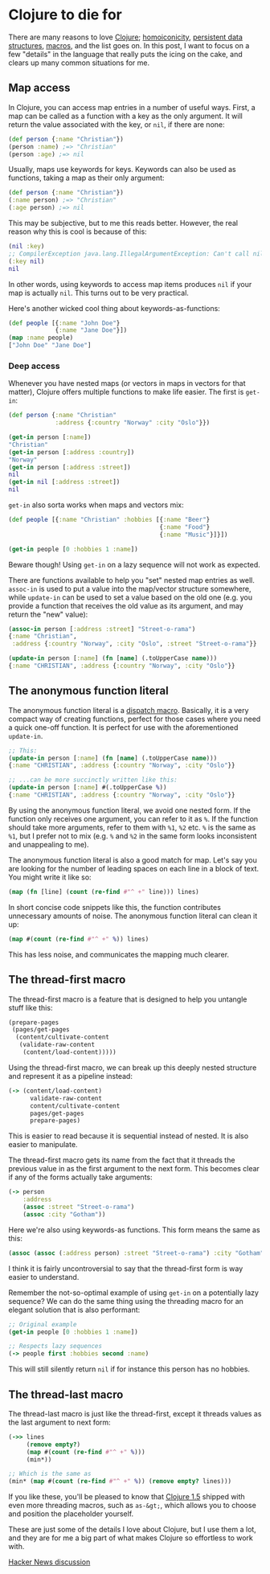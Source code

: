 # Clojure to die for

There are many reasons to love [Clojure](http://clojure.org);
[homoiconicity](http://en.wikipedia.org/wiki/Homoiconicity),
[persistent data structures](http://en.wikipedia.org/wiki/Persistent_data_structure),
[macros](http://clojure.org/macros), and the list goes on. In this post, I want
to focus on a few "details" in the language that really puts the icing on the
cake, and clears up many common situations for me.

## Map access
<a name="maps"></a>

In Clojure, you can access map entries in a number of useful ways. First, a map
can be called as a function with a key as the only argument. It will return the
value associated with the key, or `nil`, if there are none:

```clj
(def person {:name "Christian"})
(person :name) ;=> "Christian"
(person :age) ;=> nil
```

Usually, maps use keywords for keys. Keywords can also be used as functions,
taking a map as their only argument:

```clj
(def person {:name "Christian"})
(:name person) ;=> "Christian"
(:age person) ;=> nil
```

This may be subjective, but to me this reads better. However, the real reason
why this is cool is because of this:

```clj
(nil :key)
;; CompilerException java.lang.IllegalArgumentException: Can't call nil, compiling:(/private/var/folders/56/h3kfyd9n0r16f42bf4swkszm0000gn/T/form-init2716363333658506112.clj:1:1)
(:key nil)
nil
```

In other words, using keywords to access map items produces `nil` if your map is
actually `nil`. This turns out to be very practical.

Here's another wicked cool thing about keywords-as-functions:

```clj
(def people [{:name "John Doe"}
             {:name "Jane Doe"}])
(map :name people)
["John Doe" "Jane Doe"]
```

### Deep access

Whenever you have nested maps (or vectors in maps in vectors for that matter),
Clojure offers multiple functions to make life easier. The first is
`get-in`:

```clj
(def person {:name "Christian"
             :address {:country "Norway" :city "Oslo"}})

(get-in person [:name])
"Christian"
(get-in person [:address :country])
"Norway"
(get-in person [:address :street])
nil
(get-in nil [:address :street])
nil
```

`get-in` also sorta works when maps and vectors mix:

```clj
(def people [{:name "Christian" :hobbies [{:name "Beer"}
                                          {:name "Food"}
                                          {:name "Music"}]}])

(get-in people [0 :hobbies 1 :name])
```

Beware though! Using `get-in` on a lazy sequence will not work as expected.

There are functions available to help you "set" nested map entries as well.
`assoc-in` is used to put a value into the map/vector structure
somewhere, while `update-in` can be used to set a value based on the
old one (e.g. you provide a function that receives the old value as its
argument, and may return the "new" value):

```clj
(assoc-in person [:address :street] "Street-o-rama")
{:name "Christian",
 :address {:country "Norway", :city "Oslo", :street "Street-o-rama"}}

(update-in person [:name] (fn [name] (.toUpperCase name)))
{:name "CHRISTIAN", :address {:country "Norway", :city "Oslo"}}
```

## The anonymous function literal
<a name="anon-fn"></a>

The anonymous function literal is
a [dispatch macro](http://clojure.org/reader#toc2). Basically, it is a very
compact way of creating functions, perfect for those cases where you need a
quick one-off function. It is perfect for use with the aforementioned
`update-in`.

```clj
;; This:
(update-in person [:name] (fn [name] (.toUpperCase name)))
{:name "CHRISTIAN", :address {:country "Norway", :city "Oslo"}}

;; ...can be more succinctly written like this:
(update-in person [:name] #(.toUpperCase %))
{:name "CHRISTIAN", :address {:country "Norway", :city "Oslo"}}
```

By using the anonymous function literal, we avoid one nested form. If the
function only receives one argument, you can refer to it as `%`. If the function
should take more arguments, refer to them with `%1`, `%2` etc. `%` is the same
as `%1`, but I prefer not to mix (e.g. `%` and `%2` in the same form looks
inconsistent and unappealing to me).

The anonymous function literal is also a good match for map. Let's say you are
looking for the number of leading spaces on each line in a block of text. You
might write it like so:


```clj
(map (fn [line] (count (re-find #"^ +" line))) lines)
```

In short concise code snippets like this, the function contributes unnecessary
amounts of noise. The anonymous function literal can clean it up:

```clj
(map #(count (re-find #"^ +" %)) lines)
```

This has less noise, and communicates the mapping much clearer.

## The thread-first macro
<a name="thread-first"></a>

The thread-first macro is a feature that is designed to help you untangle stuff
like this:

```clj
(prepare-pages
 (pages/get-pages
  (content/cultivate-content
   (validate-raw-content
    (content/load-content)))))
```

Using the thread-first macro, we can break up this deeply nested structure and
represent it as a pipeline instead:

```clj
(-> (content/load-content)
      validate-raw-content
      content/cultivate-content
      pages/get-pages
      prepare-pages)
```

This is easier to read because it is sequential instead of nested. It is also
easier to manipulate.

The thread-first macro gets its name from the fact that it threads the previous
value in as the first argument to the next form. This becomes clear if any of
the forms actually take arguments:

```clj
(-> person
    :address
    (assoc :street "Street-o-rama")
    (assoc :city "Gotham"))
```

Here we're also using keywords-as functions. This form means the same as this:

```clj
(assoc (assoc (:address person) :street "Street-o-rama") :city "Gotham")
```

I think it is fairly uncontroversial to say that the thread-first form is way
easier to understand.

Remember the not-so-optimal example of using `get-in` on a potentially lazy
sequence? We can do the same thing using the threading macro for an elegant
solution that is also performant:

```clj
;; Original example
(get-in people [0 :hobbies 1 :name])

;; Respects lazy sequences
(-> people first :hobbies second :name)
```

This will still silently return `nil` if for instance this person has no
hobbies.

## The thread-last macro
<a name="thread-last"></a>

The thread-last macro is just like the thread-first, except it threads values as
the last argument to next form:

```clj
(->> lines
     (remove empty?)
     (map #(count (re-find #"^ +" %)))
     (min*))

;; Which is the same as
(min* (map #(count (re-find #"^ +" %)) (remove empty? lines)))
```

If you like these, you'll be pleased to know
that [Clojure 1.5](https://github.com/clojure/clojure/blob/master/changes.md)
shipped with even more threading macros, such as `as-&gt;`, which allows you to
choose and position the placeholder yourself.

These are just some of the details I love about Clojure, but I use them a lot,
and they are for me a big part of what makes Clojure so effortless to work with.

[Hacker News discussion](https://news.ycombinator.com/item?id=7377684)

